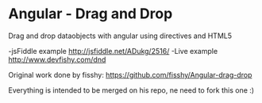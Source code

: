 Angular - Drag and Drop
=================

Drag and drop dataobjects with angular using directives and HTML5

-jsFiddle example http://jsfiddle.net/ADukg/2516/
-Live example http://www.devfishy.com/dnd

Original work done by fisshy: https://github.com/fisshy/Angular-drag-drop

Everything is intended to be merged on his repo, ne need to fork this one :)
